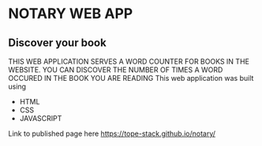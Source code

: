 # NOTARY WEB APP
## Discover your book

THIS WEB APPLICATION SERVES A WORD COUNTER FOR BOOKS IN THE WEBSITE. YOU CAN DISCOVER THE NUMBER OF TIMES A WORD OCCURED IN THE BOOK YOU ARE READING
This web application was built using 
- HTML
- CSS
- JAVASCRIPT

Link to published page here https://tope-stack.github.io/notary/
